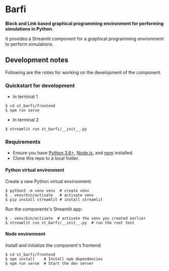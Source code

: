 # Barfi

**Block and Link based graphical programming environment for performing simulations in Python.**

It provides a Streamlit component for a graphical programming environment to perform simulations.

## Development notes

Following are the notes for working on the development of the component.

### Quickstart for development

- In terminal 1
```
$ cd st_barfi/frontend
$ npm run serve
```

- In terminal 2
```
$ streamlit run st_barfi/__init__.py 
```

### Requirements

- Ensure you have [Python 3.6+](https://www.python.org/downloads/), [Node.js](https://nodejs.org), and [npm](https://docs.npmjs.com/downloading-and-installing-node-js-and-npm) installed.
- Clone this repo to a local folder.

#### Python virtual environment

Create a new Python virtual environment:

```
$ python3 -m venv venv  # create venv
$ . venv/bin/activate   # activate venv
$ pip install streamlit # install streamlit
```

Run the components's Streamlit app:

```
$ . venv/bin/activate  # activate the venv you created earlier
$ streamlit run st_barfi/__init__.py  # run the root test
```

#### Node environment

Install and initialize the component's frontend:

```
$ cd st_barfi/frontend
$ npm install    # Install npm dependencies
$ npm run serve  # Start the dev server
```


